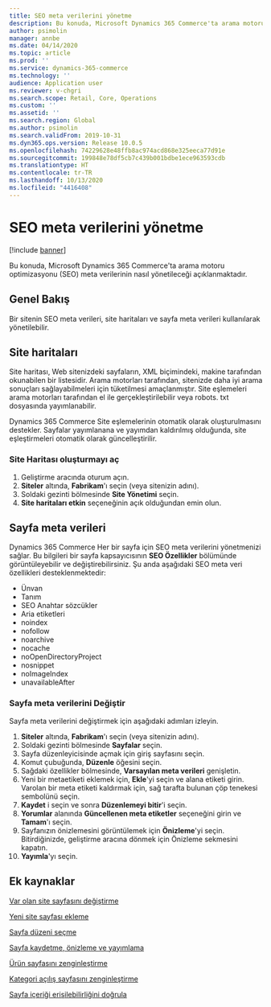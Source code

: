 ```yaml
---
title: SEO meta verilerini yönetme
description: Bu konuda, Microsoft Dynamics 365 Commerce'ta arama motoru optimizasyonu (SEO) meta verilerinin nasıl yönetileceği açıklanmaktadır.
author: psimolin
manager: annbe
ms.date: 04/14/2020
ms.topic: article
ms.prod: ''
ms.service: dynamics-365-commerce
ms.technology: ''
audience: Application user
ms.reviewer: v-chgri
ms.search.scope: Retail, Core, Operations
ms.custom: ''
ms.assetid: ''
ms.search.region: Global
ms.author: psimolin
ms.search.validFrom: 2019-10-31
ms.dyn365.ops.version: Release 10.0.5
ms.openlocfilehash: 74229628e48ffb8ac974acd868e325eeca77d91e
ms.sourcegitcommit: 199848e78df5cb7c439b001bdbe1ece963593cdb
ms.translationtype: HT
ms.contentlocale: tr-TR
ms.lasthandoff: 10/13/2020
ms.locfileid: "4416408"
---
```

# <a name="manage-seo-metadata"></a>SEO meta verilerini yönetme


[!include [banner](includes/banner.md)]

Bu konuda, Microsoft Dynamics 365 Commerce'ta arama motoru optimizasyonu (SEO) meta verilerinin nasıl yönetileceği açıklanmaktadır.

## <a name="overview"></a>Genel Bakış

Bir sitenin SEO meta verileri, site haritaları ve sayfa meta verileri kullanılarak yönetilebilir.
    
## <a name="site-maps"></a>Site haritaları

Site haritası, Web sitenizdeki sayfaların, XML biçimindeki, makine tarafından okunabilen bir listesidir. Arama motorları tarafından, sitenizde daha iyi arama sonuçları sağlayabilmeleri için tüketilmesi amaçlanmıştır. Site eşlemeleri arama motorları tarafından el ile gerçekleştirilebilir veya robots. txt dosyasında yayımlanabilir.

Dynamics 365 Commerce Site eşlemelerinin otomatik olarak oluşturulmasını destekler. Sayfalar yayımlanana ve yayımdan kaldırılmış olduğunda, site eşleştirmeleri otomatik olarak güncelleştirilir.

### <a name="turn-on-site-map-generation"></a>Site Haritası oluşturmayı aç

1. Geliştirme aracında oturum açın.
1. **Siteler** altında, **Fabrikam**'ı seçin (veya sitenizin adını).
1. Soldaki gezinti bölmesinde **Site Yönetimi** seçin.
1. **Site haritaları etkin** seçeneğinin açık olduğundan emin olun.

## <a name="page-metadata"></a>Sayfa meta verileri

Dynamics 365 Commerce Her bir sayfa için SEO meta verilerini yönetmenizi sağlar. Bu bilgileri bir sayfa kapsayıcısının **SEO Özellikler** bölümünde görüntüleyebilir ve değiştirebilirsiniz. Şu anda aşağıdaki SEO meta veri özellikleri desteklenmektedir:

- Ünvan
- Tanım
- SEO Anahtar sözcükler
- Aria etiketleri
- noindex
- nofollow
- noarchive
- nocache
- noOpenDirectoryProject
- nosnippet
- noImageIndex
- unavailableAfter

### <a name="modify-page-metadata"></a>Sayfa meta verilerini Değiştir

Sayfa meta verilerini değiştirmek için aşağıdaki adımları izleyin.

1. **Siteler** altında, **Fabrikam**'ı seçin (veya sitenizin adını).
1. Soldaki gezinti bölmesinde **Sayfalar** seçin.
1. Sayfa düzenleyicisinde açmak için giriş sayfasını seçin.
1. Komut çubuğunda, **Düzenle** öğesini seçin.
1. Sağdaki özellikler bölmesinde, **Varsayılan meta verileri** genişletin.
1. Yeni bir metaetiketi eklemek için, **Ekle**'yi seçin ve alana etiketi girin. Varolan bir meta etiketi kaldırmak için, sağ tarafta bulunan çöp tenekesi sembolünü seçin.
1. **Kaydet** i seçin ve sonra **Düzenlemeyi bitir**'i seçin.
1. **Yorumlar** alanında **Güncellenen meta etiketler** seçeneğini girin ve **Tamam**'ı seçin.
1. Sayfanızın önizlemesini görüntülemek için **Önizleme**'yi seçin. Bitirdiğinizde, geliştirme aracına dönmek için Önizleme sekmesini kapatın.
1. **Yayımla**'yı seçin.

## <a name="additional-resources"></a>Ek kaynaklar

[Var olan site sayfasını değiştirme](modify-existing-page.md)

[Yeni site sayfası ekleme](add-new-page.md)

[Sayfa düzeni seçme](select-page-layouts.md)

[Sayfa kaydetme, önizleme ve yayımlama](save-preview-publish-page.md)

[Ürün sayfasını zenginleştirme](enrich-product-page.md)

[Kategori açılış sayfasını zenginleştirme](enrich-category-page.md)

[Sayfa içeriği erişilebilirliğini doğrula](verify-accessibility.md)
